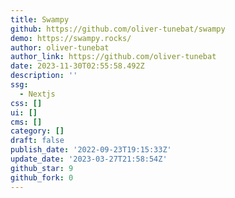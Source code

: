 ```yaml
---
title: Swampy
github: https://github.com/oliver-tunebat/swampy
demo: https://swampy.rocks/
author: oliver-tunebat
author_link: https://github.com/oliver-tunebat
date: 2023-11-30T02:55:58.492Z
description: ''
ssg:
  - Nextjs
css: []
ui: []
cms: []
category: []
draft: false
publish_date: '2022-09-23T19:15:33Z'
update_date: '2023-03-27T21:58:54Z'
github_star: 9
github_fork: 0
---
```

